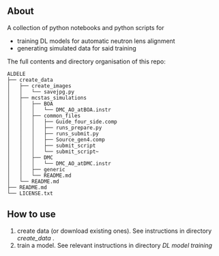 ## About
A collection of python notebooks and python scripts for
  + training DL models for automatic neutron lens alignment
  + generating simulated data for said training
  
The full contents and directory organisation of this repo:

```
ALDELE
├── create_data
│   ├── create_images
│   │   └── savejpg.py
│   ├── mcstas_simulations
│   │   ├── BOA
│   │   │   └── DMC_AO_atBOA.instr
│   │   ├── common_files
│   │   │   ├── Guide_four_side.comp
│   │   │   ├── runs_prepare.py
│   │   │   ├── runs_submit.py
│   │   │   ├── Source_gen4.comp
│   │   │   ├── submit_script
│   │   │   └── submit_script~
│   │   ├── DMC
│   │   │   └── DMC_AO_atDMC.instr
│   │   ├── generic
│   │   └── README.md
│   └── README.md
├── README.md
└── LICENSE.txt

```

## How to use

1) create data (or download existing ones). See instructions in directory _create_data_ .
2) train a model. See relevant instructions in directory _DL model training_
